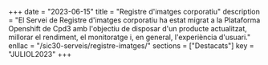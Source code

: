 +++
date        = "2023-06-15"
title       = "Registre d'imatges corporatiu"
description = "El Servei de Registre d'imatges corporatiu ha estat migrat a la Plataforma Openshift de Cpd3 amb l'objectiu de disposar d'un producte actualitzat, millorar el rendiment, el monitoratge i, en general, l'experiència d'usuari."
enllac      = "/sic30-serveis/registre-imatges/"
sections    = ["Destacats"]
key         = "JULIOL2023"
+++
